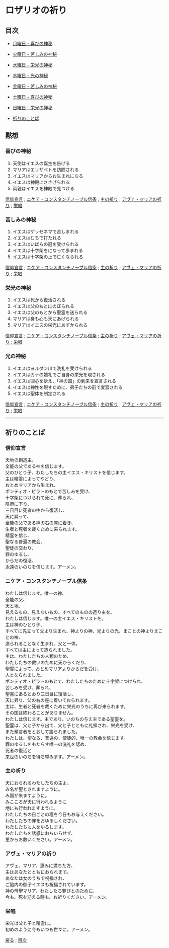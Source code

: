 # ロザリオの祈り

## 目次

-   [月曜日 - 喜びの神秘](#喜びの神秘)
-   [火曜日 - 苦しみの神秘](#苦しみの神秘)
-   [水曜日 - 栄光の神秘](#栄光の神秘)
-   [木曜日 - 光の神秘](#光の神秘)
-   [金曜日 - 苦しみの神秘](#苦しみの神秘)
-   [土曜日 - 喜びの神秘](#喜びの神秘)
-   [日曜日 - 栄光の神秘](#栄光の神秘)

-   [祈りのことば](#祈りのことば)

## 黙想

### 喜びの神秘

1.  天使はイエスの誕生を告げる
2.  マリアはエリザベトを訪問される
3.  イエスはマリアからお生まれになる
4.  イエスは神殿にささげられる
5.  両親はイエスを神殿で見つける

[信仰宣言](#信仰宣言) ;
[ニケア・コンスタンチノープル信条](#ニケアコンスタンチノープル信条) ;
[主の祈り](#主の祈り) ;
[アヴェ・マリアの祈り](#アヴェマリアの祈り) ;
[栄唱](#栄唱)

### 苦しみの神秘

1.  イエスはゲッセネマで苦しまれる
2.  イエスはむちで打たれる
3.  イエスはいばらの冠を受けられる
4.  イエスは十字架をになって歩まれる
5.  イエスは十字架の上で亡くなられる

[信仰宣言](#信仰宣言) ;
[ニケア・コンスタンチノープル信条](#ニケアコンスタンチノープル信条) ;
[主の祈り](#主の祈り) ;
[アヴェ・マリアの祈り](#アヴェマリアの祈り) ;
[栄唱](#栄唱)

### 栄光の神秘

1.  イエスは死から復活される
2.  イエスは父のもとにのぼられる
3.  イエスは父のもとから聖霊を送られる
4.  マリアは身も心も天にあげられる
5.  マリアはイエスの栄光にあずかられる

[信仰宣言](#信仰宣言) ;
[ニケア・コンスタンチノープル信条](#ニケアコンスタンチノープル信条) ;
[主の祈り](#主の祈り) ;
[アヴェ・マリアの祈り](#アヴェマリアの祈り) ;
[栄唱](#栄唱)

### 光の神秘

1.  イエスはヨルダン川で洗礼を受けられる
2.  イエスはカナの婚礼でご自身の栄光を現される
3.  イエスは回心を訴え、「神の国」の到来を宣言される
4.  イエスは神性を現すために、弟子たちの前で変容される
5.  イエスは聖体を制定される

[信仰宣言](#信仰宣言) ;
[ニケア・コンスタンチノープル信条](#ニケアコンスタンチノープル信条) ;
[主の祈り](#主の祈り) ;
[アヴェ・マリアの祈り](#アヴェマリアの祈り) ;
[栄唱](#栄唱)

-----

## 祈りのことば

### 信仰宣言

天地の創造主、  
全能の父である神を信じます。  
父のひとり子、わたしたちの主イエス・キリストを信じます。  
主は精霊によってやどり、  
おとめマリアから生まれ、  
ポンティオ・ピラトのもとで苦しみを受け、  
十字架につけられて死に、葬られ、  
陰府に下り、  
三日目に死者の中から復活し、  
天に昇って、  
全能の父である神の右の座に着き、  
生者と死者を裁くために来られます。  
精霊を信じ、  
聖なる普遍の教会、  
聖徒の交わり、  
罪のゆるし、  
からだの復活、  
永遠のいのちを信じます。アーメン。

### ニケア・コンスタンチノープル信条

わたしは信じます。唯一の神、  
全能の父、  
天と地、  
見えるもの、見えないもの、すべてのものの造り主を。  
わたしは信じます。唯一の主イエス・キリストを。  
主は神のひとり子、  
すべてに先立って父より生まれ、神よりの神、光よりの光、まことの神よりまことの神、  
造られることなく生まれ、父と一体。  
すべては主によって造られました。  
主は、わたしたちの人類のため、  
わたしたちの救いのために天からくだり、  
聖霊によって、おとめマリアよりからだを受け、  
人となられました。  
ポンティオ・ピラトのもとで、わたしたちのために十字架につけられ、  
苦しみを受け、葬られ、  
聖書にあるとおり三日目に復活し、  
天に昇り、父の右の座に着いておられます。  
主は、生者と死者を裁くために栄光のうちに再び来られます。  
その国は終わることがありません。  
わたしは信じます。主であり、いのちの与え主である聖霊を。  
聖霊は、父と子から出て、父と子とともに礼拝され、栄光を受け、  
また預言者をとおして語られました。  
わたしは、聖なる、普遍の、使徒的、唯一の教会を信じます。  
罪のゆるしをもたらす唯一の洗礼を認め、  
死者の復活と  
来世のいのちを待ち望みます。アーメン。

### 主の祈り

天におられるわたしたちの主よ、  
み名が聖とされますように。  
み国が来ますように。  
みこころが天に行われるように  
地にも行われますように。  
わたしたちの日ごとの糧を今日もお与えください。  
わたしたちの罪をおゆるしください。  
わたしたちも人をゆるします。  
わたしたちを誘惑におちいらせず、  
悪からお救いください。アーメン。

### アヴェ・マリアの祈り

アヴェ、マリア、恵みに満ちた方、  
主はあなたとともにおられます。  
あなたは女のうちで祝福され、  
ご胎内の御子イエスも祝福されています。  
神の母聖マリア、わたしたち罪びとのために、  
今も、死を迎える時も、お祈りください。アーメン。

### 栄唱

栄光は父と子と精霊に。  
初めのように今もいつも世々に。アーメン。

<a href="#" onclick="window.history.back(); return true;">戻る</a> ;
[目次](#目次)
